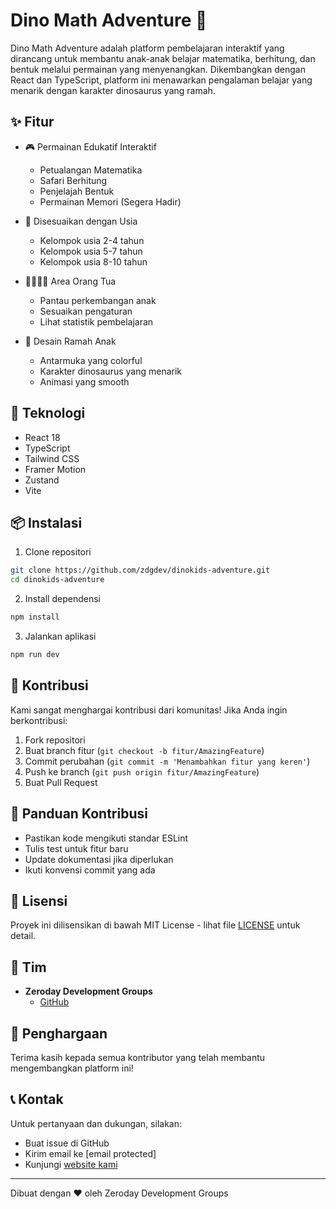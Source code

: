 # Dino Math Adventure 🦖

Dino Math Adventure adalah platform pembelajaran interaktif yang dirancang untuk membantu anak-anak belajar matematika, berhitung, dan bentuk melalui permainan yang menyenangkan. Dikembangkan dengan React dan TypeScript, platform ini menawarkan pengalaman belajar yang menarik dengan karakter dinosaurus yang ramah.

## ✨ Fitur

- 🎮 Permainan Edukatif Interaktif
  - Petualangan Matematika
  - Safari Berhitung
  - Penjelajah Bentuk
  - Permainan Memori (Segera Hadir)

- 👶 Disesuaikan dengan Usia
  - Kelompok usia 2-4 tahun
  - Kelompok usia 5-7 tahun
  - Kelompok usia 8-10 tahun

- 👨‍👩‍👧‍👦 Area Orang Tua
  - Pantau perkembangan anak
  - Sesuaikan pengaturan
  - Lihat statistik pembelajaran

- 🎨 Desain Ramah Anak
  - Antarmuka yang colorful
  - Karakter dinosaurus yang menarik
  - Animasi yang smooth

## 🚀 Teknologi

- React 18
- TypeScript
- Tailwind CSS
- Framer Motion
- Zustand
- Vite

## 📦 Instalasi

1. Clone repositori
```bash
git clone https://github.com/zdgdev/dinokids-adventure.git
cd dinokids-adventure
```

2. Install dependensi
```bash
npm install
```

3. Jalankan aplikasi
```bash
npm run dev
```

## 🤝 Kontribusi

Kami sangat menghargai kontribusi dari komunitas! Jika Anda ingin berkontribusi:

1. Fork repositori
2. Buat branch fitur (`git checkout -b fitur/AmazingFeature`)
3. Commit perubahan (`git commit -m 'Menambahkan fitur yang keren'`)
4. Push ke branch (`git push origin fitur/AmazingFeature`)
5. Buat Pull Request

## 📝 Panduan Kontribusi

- Pastikan kode mengikuti standar ESLint
- Tulis test untuk fitur baru
- Update dokumentasi jika diperlukan
- Ikuti konvensi commit yang ada

## 📜 Lisensi

Proyek ini dilisensikan di bawah MIT License - lihat file [LICENSE](LICENSE) untuk detail.

## 👥 Tim

- **Zeroday Development Groups**
  - [GitHub](https://github.com/zdgdev)

## 🌟 Penghargaan

Terima kasih kepada semua kontributor yang telah membantu mengembangkan platform ini!

## 📞 Kontak

Untuk pertanyaan dan dukungan, silakan:
- Buat issue di GitHub
- Kirim email ke [email protected]
- Kunjungi [website kami](https://zdgdev.com)

---

Dibuat dengan ❤️ oleh Zeroday Development Groups